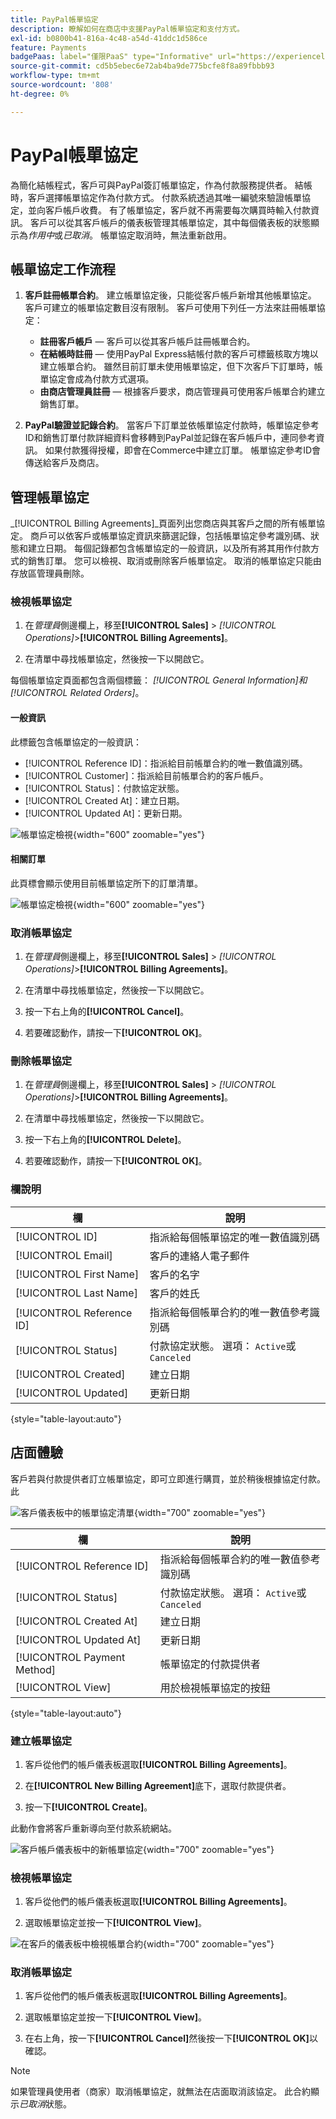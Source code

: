 ```yaml
---
title: PayPal帳單協定
description: 瞭解如何在商店中支援PayPal帳單協定和支付方式。
exl-id: b0800b41-816a-4c48-a54d-41ddc1d586ce
feature: Payments
badgePaas: label="僅限PaaS" type="Informative" url="https://experienceleague.adobe.com/en/docs/commerce/user-guides/product-solutions" tooltip="僅適用於雲端專案(Adobe管理的PaaS基礎結構)和內部部署專案的Adobe Commerce 。"
source-git-commit: cd5b5ebec6e72ab4ba9de775bcfe8f8a89fbbb93
workflow-type: tm+mt
source-wordcount: '808'
ht-degree: 0%

---
```


# PayPal帳單協定

為簡化結帳程式，客戶可與PayPal簽訂帳單協定，作為付款服務提供者。 結帳時，客戶選擇帳單協定作為付款方式。 付款系統透過其唯一編號來驗證帳單協定，並向客戶帳戶收費。 有了帳單協定，客戶就不再需要每次購買時輸入付款資訊。 客戶可以從其客戶帳戶的儀表板管理其帳單協定，其中每個儀表板的狀態顯示為&#x200B;_作用中_&#x200B;或&#x200B;_已取消_。 帳單協定取消時，無法重新啟用。

## 帳單協定工作流程

1. **客戶註冊帳單合約**。 建立帳單協定後，只能從客戶帳戶新增其他帳單協定。 客戶可建立的帳單協定數目沒有限制。 客戶可使用下列任一方法來註冊帳單協定：

   - **註冊客戶帳戶** — 客戶可以從其客戶帳戶註冊帳單合約。
   - **在結帳時註冊** — 使用PayPal Express結帳付款的客戶可標籤核取方塊以建立帳單合約。 雖然目前訂單未使用帳單協定，但下次客戶下訂單時，帳單協定會成為付款方式選項。
   - **由商店管理員註冊** — 根據客戶要求，商店管理員可使用客戶帳單合約建立銷售訂單。

1. **PayPal驗證並記錄合約**。 當客戶下訂單並依帳單協定付款時，帳單協定參考ID和銷售訂單付款詳細資料會移轉到PayPal並記錄在客戶帳戶中，連同參考資訊。 如果付款獲得授權，即會在Commerce中建立訂單。 帳單協定參考ID會傳送給客戶及商店。

## 管理帳單協定

_[!UICONTROL Billing Agreements]_頁面列出您商店與其客戶之間的所有帳單協定。 商戶可以依客戶或帳單協定資訊來篩選記錄，包括帳單協定參考識別碼、狀態和建立日期。 每個記錄都包含帳單協定的一般資訊，以及所有將其用作付款方式的銷售訂單。 您可以檢視、取消或刪除客戶帳單協定。 取消的帳單協定只能由存放區管理員刪除。

### 檢視帳單協定

1. 在&#x200B;_管理員_&#x200B;側邊欄上，移至&#x200B;**[!UICONTROL Sales]** > _[!UICONTROL Operations]_>**[!UICONTROL Billing Agreements]**。

1. 在清單中尋找帳單協定，然後按一下以開啟它。

每個帳單協定頁面都包含兩個標籤： _[!UICONTROL General Information]_和_[!UICONTROL Related Orders]_。

#### 一般資訊

此標籤包含帳單協定的一般資訊：

- [!UICONTROL Reference ID]：指派給目前帳單合約的唯一數值識別碼。
- [!UICONTROL Customer]：指派給目前帳單合約的客戶帳戶。
- [!UICONTROL Status]：付款協定狀態。
- [!UICONTROL Created At]：建立日期。
- [!UICONTROL Updated At]：更新日期。

![帳單協定檢視](./assets/billing-agreement-view.png){width="600" zoomable="yes"}

#### 相關訂單

此頁標會顯示使用目前帳單協定所下的訂單清單。

![帳單協定檢視](./assets/billing-agreement-related-orders.png){width="600" zoomable="yes"}

### 取消帳單協定

1. 在&#x200B;_管理員_&#x200B;側邊欄上，移至&#x200B;**[!UICONTROL Sales]** > _[!UICONTROL Operations]_>**[!UICONTROL Billing Agreements]**。

1. 在清單中尋找帳單協定，然後按一下以開啟它。

1. 按一下右上角的&#x200B;**[!UICONTROL Cancel]**。

1. 若要確認動作，請按一下&#x200B;**[!UICONTROL OK]**。

### 刪除帳單協定

1. 在&#x200B;_管理員_&#x200B;側邊欄上，移至&#x200B;**[!UICONTROL Sales]** > _[!UICONTROL Operations]_>**[!UICONTROL Billing Agreements]**。

1. 在清單中尋找帳單協定，然後按一下以開啟它。

1. 按一下右上角的&#x200B;**[!UICONTROL Delete]**。

1. 若要確認動作，請按一下&#x200B;**[!UICONTROL OK]**。

### 欄說明

| 欄 | 說明 |
|--- |--- |
| [!UICONTROL ID] | 指派給每個帳單協定的唯一數值識別碼 |
| [!UICONTROL Email] | 客戶的連絡人電子郵件 |
| [!UICONTROL First Name] | 客戶的名字 |
| [!UICONTROL Last Name] | 客戶的姓氏 |
| [!UICONTROL Reference ID] | 指派給每個帳單合約的唯一數值參考識別碼 |
| [!UICONTROL Status] | 付款協定狀態。 選項： `Active`或`Canceled` |
| [!UICONTROL Created] | 建立日期 |
| [!UICONTROL Updated] | 更新日期 |

{style="table-layout:auto"}

## 店面體驗

客戶若與付款提供者訂立帳單協定，即可立即進行購買，並於稍後根據協定付款。 此

![客戶儀表板中的帳單協定清單](./assets/billing-agreements-dashboard.png){width="700" zoomable="yes"}

| 欄 | 說明 |
|--- |--- |
| [!UICONTROL Reference ID] | 指派給每個帳單合約的唯一數值參考識別碼 |
| [!UICONTROL Status] | 付款協定狀態。 選項： `Active`或`Canceled` |
| [!UICONTROL Created At] | 建立日期 |
| [!UICONTROL Updated At] | 更新日期 |
| [!UICONTROL Payment Method] | 帳單協定的付款提供者 |
| [!UICONTROL View] | 用於檢視帳單協定的按鈕 |

{style="table-layout:auto"}

### 建立帳單協定

1. 客戶從他們的帳戶儀表板選取&#x200B;**[!UICONTROL Billing Agreements]**。

1. 在&#x200B;**[!UICONTROL New Billing Agreement]**&#x200B;底下，選取付款提供者。

1. 按一下&#x200B;**[!UICONTROL Create]**。

此動作會將客戶重新導向至付款系統網站。

![客戶帳戶儀表板中的新帳單協定](./assets/create-billing-agreement-dashboard.png){width="700" zoomable="yes"}

### 檢視帳單協定

1. 客戶從他們的帳戶儀表板選取&#x200B;**[!UICONTROL Billing Agreements]**。

1. 選取帳單協定並按一下&#x200B;**[!UICONTROL View]**。

![在客戶的儀表板中檢視帳單合約](./assets/view-billing-agreement.png){width="700" zoomable="yes"}

### 取消帳單協定

1. 客戶從他們的帳戶儀表板選取&#x200B;**[!UICONTROL Billing Agreements]**。

1. 選取帳單協定並按一下&#x200B;**[!UICONTROL View]**。

1. 在右上角，按一下&#x200B;**[!UICONTROL Cancel]**&#x200B;然後按一下&#x200B;**[!UICONTROL OK]**&#x200B;以確認。

>[!NOTE]
>
>如果管理員使用者（商家）取消帳單協定，就無法在店面取消該協定。 此合約顯示&#x200B;_已取消_&#x200B;狀態。
